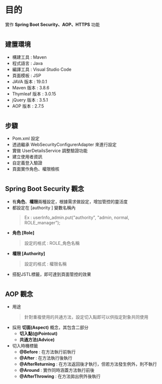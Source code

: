 # <h1> 目的
實作 **Spring Boot Security、AOP、HTTPS** 功能
  
# <h2> 建置環境
* 構建工具 : Maven
* 程式語言 : Java
* 編譯工具 : Visual Studio Code
* 頁面模板 : JSP
* JAVA 版本 : 19.0.1
* Maven 版本 : 3.8.6
* Thymleaf 版本 : 3.0.15
* jQuery 版本 : 3.5.1
* AOP 版本 : 2.7.5

# <h2> 步驟
* Pom.xml 設定
* 透過繼承 WebSecurityConfigurerAdapter 來進行設定
* 實做 UserDetailsService 調整驗證功能
* 建立使用者資訊
* 自定義登入驗證
* 頁面實作角色、權限檢核

# <h2> Spring Boot Security 觀念
* 有**角色**、**權限**兩種設定，根據需求做設定，增加管控的靈活度
* 都設定在 [authority ] 變數名稱內
  > Ex : userInfo_admin.put("authority", "admin, normal, ROLE_manager");
* **角色 [Role]**
  > 設定的格式 : ROLE_角色名稱
* **權限 [Authority]**
  > 設定的格式 : 權限名稱
* 搭配JSTL標籤，即可達到頁面管控的效果

# <h2> AOP 觀念
* 用途
  > 針對重複使用的共通方法，設定切入點即可以供指定對象共同使用
* 採用 **切面(Aspect)** 概念，其包含二部分
  * **切入點(@Pointcut)**
  * **共通方法(Advice)**
* 切入時機標籤
  * **@Before** : 在方法執行前執行
  * **@After** : 在方法執行後執行
  * **@AfterReturning** : 在方法返回後才執行，但若方法發生例外，則不執行
  * **@Around** : 實作同時涵蓋方法執行前後
  * **@AfterThrowing** : 在方法拋出例外後執行
